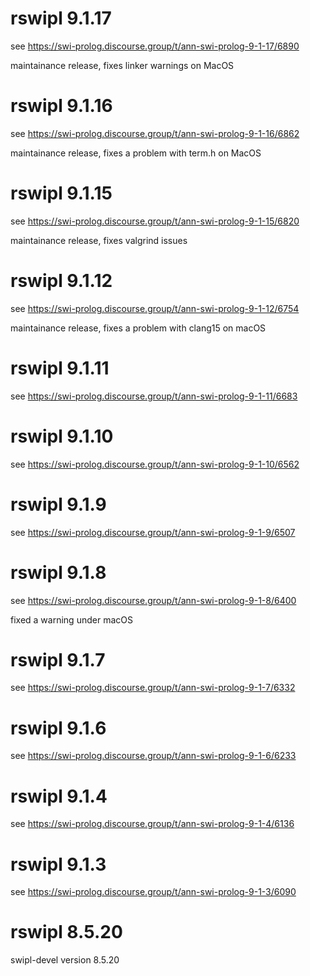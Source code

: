 # rswipl 9.1.17

see https://swi-prolog.discourse.group/t/ann-swi-prolog-9-1-17/6890

maintainance release, fixes linker warnings on MacOS

# rswipl 9.1.16

see https://swi-prolog.discourse.group/t/ann-swi-prolog-9-1-16/6862

maintainance release, fixes a problem with term.h on MacOS

# rswipl 9.1.15

see https://swi-prolog.discourse.group/t/ann-swi-prolog-9-1-15/6820

maintainance release, fixes valgrind issues

# rswipl 9.1.12

see https://swi-prolog.discourse.group/t/ann-swi-prolog-9-1-12/6754

maintainance release, fixes a problem with clang15 on macOS

# rswipl 9.1.11

see https://swi-prolog.discourse.group/t/ann-swi-prolog-9-1-11/6683

# rswipl 9.1.10

see https://swi-prolog.discourse.group/t/ann-swi-prolog-9-1-10/6562

# rswipl 9.1.9

see https://swi-prolog.discourse.group/t/ann-swi-prolog-9-1-9/6507

# rswipl 9.1.8

see https://swi-prolog.discourse.group/t/ann-swi-prolog-9-1-8/6400

fixed a warning under macOS

# rswipl 9.1.7

see https://swi-prolog.discourse.group/t/ann-swi-prolog-9-1-7/6332

# rswipl 9.1.6

see https://swi-prolog.discourse.group/t/ann-swi-prolog-9-1-6/6233

# rswipl 9.1.4

see https://swi-prolog.discourse.group/t/ann-swi-prolog-9-1-4/6136

# rswipl 9.1.3

see https://swi-prolog.discourse.group/t/ann-swi-prolog-9-1-3/6090

# rswipl 8.5.20

swipl-devel version 8.5.20
